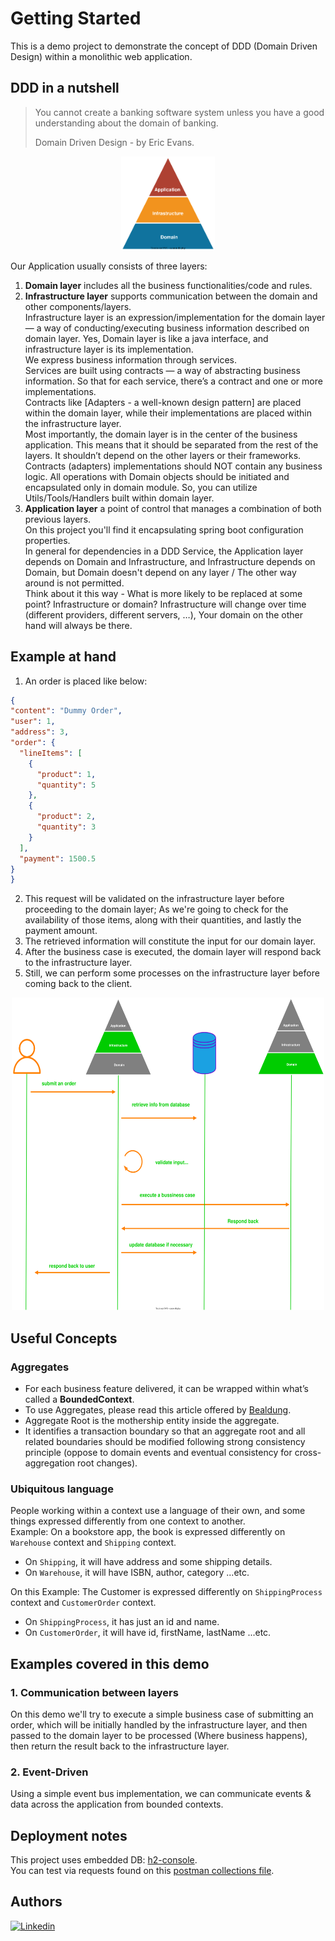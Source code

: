 # Getting Started

This is a demo project to demonstrate the concept of DDD (Domain Driven Design) 
within a monolithic web application.

## DDD in a nutshell

<blockquote><p>You cannot create a banking software system unless you have a good understanding about the domain of banking.</p>
<p>Domain Driven Design - by Eric Evans.</p>
</blockquote>

<p align="center">
<img height="150" src="ddd_info.svg" width="150"/>
</p>


Our Application usually consists of three layers:
1. **Domain layer** includes all the business functionalities/code and rules.  
2. **Infrastructure layer** supports communication between the domain and other components/layers.  
Infrastructure layer is an expression/implementation for the domain layer — 
a way of conducting/executing business information described on domain layer.
Yes, Domain layer is like a java interface, and infrastructure layer is its implementation.  
We express business information through services.  
Services are built using contracts — a way of abstracting business information.
So that for each service, there’s a contract and one or more implementations.  
Contracts like [Adapters - a well-known design pattern] are placed within the domain layer, 
while their implementations are placed within the infrastructure layer.  
Most importantly, the domain layer is in the center of the business application. 
This means that it should be separated from the rest of the layers. 
It shouldn’t depend on the other layers or their frameworks. 
Contracts (adapters) implementations should NOT contain any business logic. 
All operations with Domain objects should be initiated and encapsulated only in domain module. 
So, you can utilize Utils/Tools/Handlers built within domain layer.  
3. **Application layer** a point of control that manages a combination of both previous layers.  
On this project you'll find it encapsulating spring boot configuration properties.   
In general for dependencies in a DDD Service, the Application layer depends on Domain and Infrastructure, 
and Infrastructure depends on Domain, but Domain doesn't depend on any layer / The other way around is not permitted.  
Think about it this way - What is more likely to be replaced at some point? Infrastructure or domain?
Infrastructure will change over time (different providers, different servers, …), 
Your domain on the other hand will always be there.

## Example at hand
1. An order is placed like below:  

  ```json
  {
  "content": "Dummy Order",
  "user": 1,
  "address": 3,
  "order": {
    "lineItems": [
      {
        "product": 1,
        "quantity": 5
      },
      {
        "product": 2,
        "quantity": 3
      }
    ],
    "payment": 1500.5
  }
}
  ```
2. This request will be validated on the infrastructure layer before proceeding to the domain layer;
As we're going to check for the availability of those items,
   along with their quantities, and lastly the payment amount.
3. The retrieved information will constitute the input for our domain layer.
4. After the business case is executed, the domain layer will respond back to the infrastructure layer.
5. Still, we can perform some processes on the infrastructure layer before coming back to the client.
<p align="center">
<img height="500" src="ddd.example.svg" width="500"/>
</p>

## Useful Concepts
### Aggregates
* For each business feature delivered, it can be wrapped within what’s called a **BoundedContext**.
* To use Aggregates, please read this article offered by [Bealdung](https://baeldung-cn.com/java-modules-ddd-bounded-contexts).
* Aggregate Root is the mothership entity inside the aggregate.
* It identifies a transaction boundary so that an aggregate root and all related boundaries 
should be modified following strong consistency principle (oppose to domain events 
and eventual consistency for cross-aggregation root changes).

### Ubiquitous language
People working within a context use a language of their own, and some things expressed differently from one context to another.  
Example: On a bookstore app, the book is expressed differently on `Warehouse` context and `Shipping` context.  
- On `Shipping`, it will have address and some shipping details.
- On `Warehouse`, it will have ISBN, author, category ...etc.  

On this Example: The Customer is expressed differently on `ShippingProcess`
 context and `CustomerOrder` context.
- On `ShippingProcess`, it has just an id and name.
- On `CustomerOrder`, it will have id, firstName, lastName ...etc.

## Examples covered in this demo
### 1. Communication between layers
On this demo we'll try to execute a simple business case of submitting an order,
which will be initially handled by the infrastructure layer,
and then passed to the domain layer to be processed (Where business happens),
then return the result back to the infrastructure layer.

### 2. Event-Driven
Using a simple event bus implementation, we can communicate events & data across the application from bounded contexts.
## Deployment notes
This project uses embedded DB: [h2-console](http://localhost:8081/h2-console).  
You can test via requests found on this [postman collections file](ddd.postman_collection.json).
## Authors
[![Linkedin](https://img.shields.io/badge/LinkedIn-0077B5?style=for-the-badge&logo=linkedin&logoColor=white&label=Muhammad%20Ali)](https://linkedin.com/in/zatribune)

